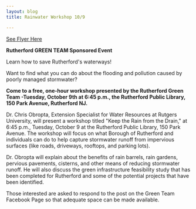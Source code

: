 ```yaml
---
layout: blog
title: Rainwater Workshop 10/9

---
```


[See Flyer Here](https://storage.googleapis.com/static.rutherford-nj.com/community-events/rainwater%20press%20release_%20revised.pdf)

**Rutherford GREEN TEAM Sponsored Event**

Learn how to save Rutherford's waterways!   

Want to find what you can do about the flooding and pollution caused by poorly managed stormwater?

**Come to a free, one-hour workshop presented by the Rutherford Green Team -Tuesday, October 9th  at 6:45 p.m., 
the Rutherford Public Library, 150 Park Avenue, Rutherford NJ.**

Dr. Chris Obropta, Extension Specialist for Water Resources at Rutgers University,  will present a workshop titled "Keep the Rain from the Drain," at 6:45 p.m., Tuesday, October 9 at the Rutherford Public Library, 150 Park Avenue. The workshop will focus on what Borough of Rutherford and individuals can do to help capture stormwater runoff from impervious surfaces (like roads, driveways, rooftops, and parking lots).  

Dr. Obropta will explain about the benefits of rain barrels, rain gardens, pervious pavements, cisterns, and other means of reducing stormwater runoff.  He will also discuss the green infrastructure feasibility study that has been completed for Rutherford and some of the potential projects that have been identified.

Those interested are asked to respond to the post on the Green Team Facebook Page so that adequate space can be made available.
